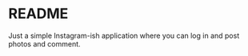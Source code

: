 # README

Just a simple Instagram-ish application where you can log in and post photos and comment.
